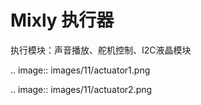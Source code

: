 # Mixly 执行器
执行模块：声音播放、舵机控制、I2C液晶模块

.. image:: images/11/actuator1.png

.. image:: images/11/actuator2.png